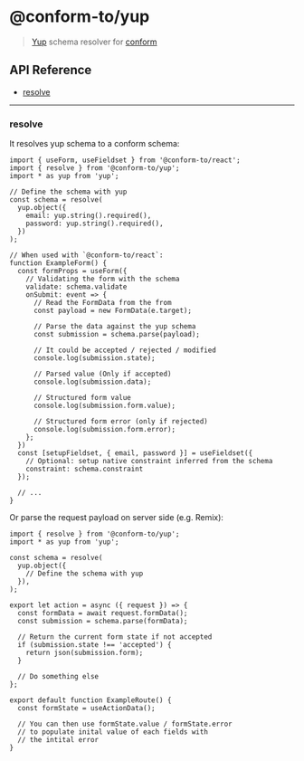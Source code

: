 # @conform-to/yup

> [Yup](https://github.com/jquense/yup) schema resolver for [conform](https://github.com/edmundhung/conform)

<!-- aside -->

## API Reference

- [resolve](#resolve)
<!-- /aside -->

---

### resolve

It resolves yup schema to a conform schema:

```tsx
import { useForm, useFieldset } from '@conform-to/react';
import { resolve } from '@conform-to/yup';
import * as yup from 'yup';

// Define the schema with yup
const schema = resolve(
  yup.object({
    email: yup.string().required(),
    password: yup.string().required(),
  })
);

// When used with `@conform-to/react`:
function ExampleForm() {
  const formProps = useForm({
    // Validating the form with the schema
    validate: schema.validate
    onSubmit: event => {
      // Read the FormData from the from
      const payload = new FormData(e.target);

      // Parse the data against the yup schema
      const submission = schema.parse(payload);

      // It could be accepted / rejected / modified
      console.log(submission.state);

      // Parsed value (Only if accepted)
      console.log(submission.data);

      // Structured form value
      console.log(submission.form.value);

      // Structured form error (only if rejected)
      console.log(submission.form.error);
    };
  })
  const [setupFieldset, { email, password }] = useFieldset({
    // Optional: setup native constraint inferred from the schema
    constraint: schema.constraint
  });

  // ...
}
```

Or parse the request payload on server side (e.g. Remix):

```tsx
import { resolve } from '@conform-to/yup';
import * as yup from 'yup';

const schema = resolve(
  yup.object({
    // Define the schema with yup
  }),
);

export let action = async ({ request }) => {
  const formData = await request.formData();
  const submission = schema.parse(formData);

  // Return the current form state if not accepted
  if (submission.state !== 'accepted') {
    return json(submission.form);
  }

  // Do something else
};

export default function ExampleRoute() {
  const formState = useActionData();

  // You can then use formState.value / formState.error
  // to populate inital value of each fields with
  // the intital error
}
```
